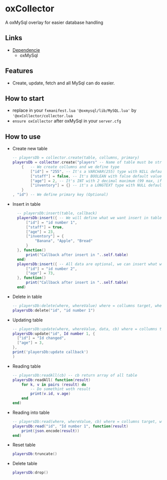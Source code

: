 # oxCollector

A oxMySql overlay for easier database handling

## Links
- [Dependencie](https://github.com/overextended/oxmysql/releases/latest/download/oxmysql.zip)
  - oxMySql

## Features

- Create, update, fetch and all MySql can do easier.

## How to start

- replace in your ```fxmanifest.lua```  ``'@oxmysql/lib/MySQL.lua'`` by ``'@oxCollector/collector.lua``
- ``ensure oxCollector`` after oxMySql in your ``server.cfg``

## How to use

- Create new table
    ```lua
    -- playersDb = collector.create(table, collumns, primary)
    playersDb = collector.create("players" -- Name of table must be string
        {   -- We create collumns and we define type
            ["id"] = "255", -- It's a VARCHAR(255) type with NILL default value
            ["staff"] = false, -- It's BOOLEAN with false default value (true define default value on true)
            ["age"] = 2, -- It's INT with 2 decimal maximum (99 max, if 4 it's 9999 max) with NULL default value
            ["inventory"] = {} -- it's a LONGTEXT type with NULL default value
        }
    , "id") -- We define primary key (Optional)
    ```
- Insert in table
    ```lua
      -- playersDb:insert(table, callback)
      playersDb:insert({ -- We will define what we want insert in table
          ["id"] = "id number 1",
          ["staff"] = true,
          ["age"] = 23,
          ["inventory"] = {
              "Banana", "Apple", "Bread"
          }
      }, function()
          print("Callback after insert in "..self.table)
      end)
      playersDb:insert({ -- All data are optional, we can insert what we want if primary key are not already taken in table
          ["id"] = "id number 2",
          ["age"] = 73,
      }, function()
          print("Callback after insert in "..self.table)
      end)
    ```
- Delete in table
    ```lua
    -- playersDb:delete(where, whereValue) where = collumns target, whereValue = value to target in collumns
    playersDb:delete("id", "id number 1")
    ```
- Updating table
    ```lua
    -- playersDb:update(where, whereValue, data, cb) where = collumns target, whereValue = value to target in collumns, data = table contain new data, callback was optional. We can update data by data or all data in one time, juste make you sure the array index is the same in your MySql
    playersDb:update("id", Id number 1, { 
      ["id"] = "Id changed",
      ["age"] = 3,
    }, 
    print('playersDb:update callback')
    )
    ```
- Reading table
    ```lua
    -- playersDb:readAll(cb) -- cb return array of all table
    playersDb:readAll( function(result)
        for k, v in pairs (result) do
            -- Do somethint woth result
            print(v.id, v.age)
        end
    end)
    ```
- Reading into table
    ```lua
    -- playersDb:read(where, whereValue, cb) where = collumns target, whereValue = value to target in collumns, cb return arrya contain all whereValue data
    playersDb:read("id", "Id number 1", function(result)
        print(json.encode(result))
    end)
    ```
- Reset table
    ```lua
    playersDb:truncate()
    ```
- Delete table
    ```lua
    playersDb:drop()
    ```
